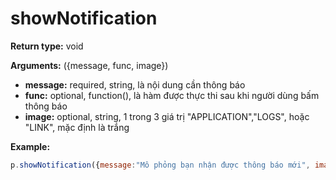 # showNotification

**Return type:** void

**Arguments:** ({message, func, image})

* **message:** required, string, là nội dung cần thông báo
* **func:** optional, function(), là hàm được thực thi sau khi người dùng bấm thông báo
* **image:** optional, string, 1 trong 3 giá trị "APPLICATION","LOGS", hoặc "LINK", mặc định là trắng

**Example:**

```javascript
p.showNotification({message:"Mô phỏng bạn nhận được thông báo mới", image:"APPLICATION"})
```
